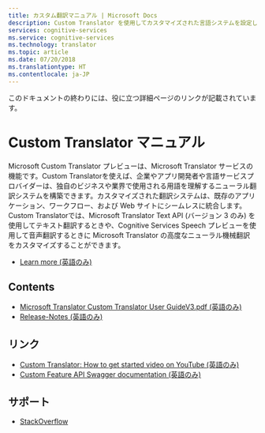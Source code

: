 ```yaml
---
title: カスタム翻訳マニュアル | Microsoft Docs
description: Custom Translator を使用してカスタマイズされた言語システムを設定します
services: cognitive-services
ms.service: cognitive-services
ms.technology: translator
ms.topic: article
ms.date: 07/20/2018
ms.translationtype: HT
ms.contentlocale: ja-JP
---
```

このドキュメントの終わりには、役に立つ詳細ページのリンクが記載されています。

# <a name="Custom-Translator-Documentation"></a>Custom Translator マニュアル

Microsoft Custom Translator プレビューは、Microsoft Translator サービスの機能です。Custom Translatorを使えば、企業やアプリ開発者や言語サービスプロバイダーは、独自のビジネスや業界で使用される用語を理解するニューラル翻訳システムを構築できます。カスタマイズされた翻訳システムは、既存のアプリケーション、ワークフロー、および Web サイトにシームレスに統合します。
Custom Translatorでは、Microsoft Translator Text API (バージョン 3 のみ) を使用してテキスト翻訳するときや、Cognitive Services Speech プレビューを使用して音声翻訳するときに Microsoft Translator の高度なニューラル機械翻訳をカスタマイズすることができます。

* [Learn more (英語のみ)](https://www.microsoft.com/en-us/translator/customization.aspx)

## <a name="contents"></a>Contents
* [Microsoft Translator Custom Translator User GuideV3.pdf (英語のみ)](https://github.com/MicrosoftTranslator/Custom-Translator-Documentation/blob/master/Microsoft%20Translator%20Custom%20Translator%20User%20GuideV3.pdf)
* [Release-Notes (英語のみ)](https://github.com/MicrosoftTranslator/Custom-Translator-Documentation/blob/master/Release-Notes.md)

## <a name="links"></a>リンク
* [Custom Translator: How to get started video on YouTube (英語のみ)](https://youtu.be/2_xfoI9HV9U)
* [Custom Feature API Swagger documentation (英語のみ)](https://custom-api.cognitive.microsofttranslator.com/swagger/)

## <a name="support"></a>サポート
* [StackOverflow](http://www.aka.ms/TranslatorForum)
